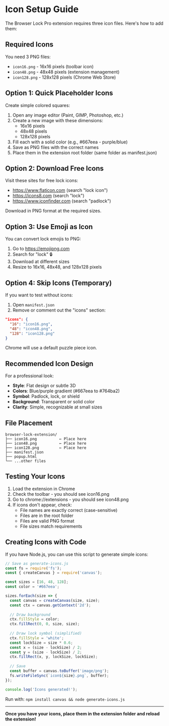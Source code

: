 # Icon Setup Guide

The Browser Lock Pro extension requires three icon files. Here's how to add them:

## Required Icons

You need 3 PNG files:
- `icon16.png` - 16x16 pixels (toolbar icon)
- `icon48.png` - 48x48 pixels (extension management)
- `icon128.png` - 128x128 pixels (Chrome Web Store)

## Option 1: Quick Placeholder Icons

Create simple colored squares:

1. Open any image editor (Paint, GIMP, Photoshop, etc.)
2. Create a new image with these dimensions:
   - 16x16 pixels
   - 48x48 pixels  
   - 128x128 pixels
3. Fill each with a solid color (e.g., #667eea - purple/blue)
4. Save as PNG files with the correct names
5. Place them in the extension root folder (same folder as manifest.json)

## Option 2: Download Free Icons

Visit these sites for free lock icons:
- https://www.flaticon.com (search "lock icon")
- https://icons8.com (search "lock")
- https://www.iconfinder.com (search "padlock")

Download in PNG format at the required sizes.

## Option 3: Use Emoji as Icon

You can convert lock emojis to PNG:
1. Go to https://emojipng.com
2. Search for "lock" 🔒
3. Download at different sizes
4. Resize to 16x16, 48x48, and 128x128 pixels

## Option 4: Skip Icons (Temporary)

If you want to test without icons:

1. Open `manifest.json`
2. Remove or comment out the "icons" section:
```json
"icons": {
  "16": "icon16.png",
  "48": "icon48.png",
  "128": "icon128.png"
}
```

Chrome will use a default puzzle piece icon.

## Recommended Icon Design

For a professional look:
- **Style**: Flat design or subtle 3D
- **Colors**: Blue/purple gradient (#667eea to #764ba2)
- **Symbol**: Padlock, lock, or shield
- **Background**: Transparent or solid color
- **Clarity**: Simple, recognizable at small sizes

## File Placement

```
browser-lock-extension/
├── icon16.png          ← Place here
├── icon48.png          ← Place here
├── icon128.png         ← Place here
├── manifest.json
├── popup.html
└── ...other files
```

## Testing Your Icons

1. Load the extension in Chrome
2. Check the toolbar - you should see icon16.png
3. Go to chrome://extensions - you should see icon48.png
4. If icons don't appear, check:
   - File names are exactly correct (case-sensitive)
   - Files are in the root folder
   - Files are valid PNG format
   - File sizes match requirements

## Creating Icons with Code

If you have Node.js, you can use this script to generate simple icons:

```javascript
// Save as generate-icons.js
const fs = require('fs');
const { createCanvas } = require('canvas');

const sizes = [16, 48, 128];
const color = '#667eea';

sizes.forEach(size => {
  const canvas = createCanvas(size, size);
  const ctx = canvas.getContext('2d');
  
  // Draw background
  ctx.fillStyle = color;
  ctx.fillRect(0, 0, size, size);
  
  // Draw lock symbol (simplified)
  ctx.fillStyle = 'white';
  const lockSize = size * 0.6;
  const x = (size - lockSize) / 2;
  const y = (size - lockSize) / 2;
  ctx.fillRect(x, y, lockSize, lockSize);
  
  // Save
  const buffer = canvas.toBuffer('image/png');
  fs.writeFileSync(`icon${size}.png`, buffer);
});

console.log('Icons generated!');
```

Run with: `npm install canvas && node generate-icons.js`

---

**Once you have your icons, place them in the extension folder and reload the extension!**
